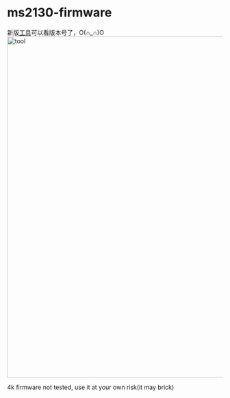 # ms2130-firmware
新版[工具](https://hanx.jp/wp-content/uploads/2025/03/Hanx_HDMI_Capture_4K_Basic_FW_UPdater_202503.zip)可以看版本号了，O(∩_∩)O
<img width="963" height="795" alt="tool" src="https://github.com/user-attachments/assets/137adfad-6985-4ae5-9bf3-2d92e95bc30f" />

4k firmware not tested, use it at your own risk(it may brick)

